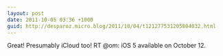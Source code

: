 ```yaml
---
layout: post
date: 2011-10-05 03:36 +1000
guid: http://desparoz.micro.blog/2011/10/04/t121277531205804032.html
---
```

Great! Presumably iCloud too! RT @om: iOS 5 available on October 12.
